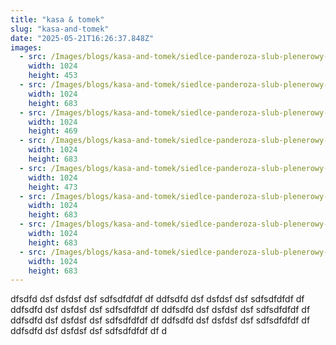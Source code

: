 ```yaml
---
title: "kasa & tomek"
slug: "kasa-and-tomek"
date: "2025-05-21T16:26:37.848Z"
images:
  - src: /Images/blogs/kasa-and-tomek/siedlce-panderoza-slub-plenerowy-jarek-olszewski-fotograf060.webp
    width: 1024
    height: 453
  - src: /Images/blogs/kasa-and-tomek/siedlce-panderoza-slub-plenerowy-jarek-olszewski-fotograf061.webp
    width: 1024
    height: 683
  - src: /Images/blogs/kasa-and-tomek/siedlce-panderoza-slub-plenerowy-jarek-olszewski-fotograf062.webp
    width: 1024
    height: 469
  - src: /Images/blogs/kasa-and-tomek/siedlce-panderoza-slub-plenerowy-jarek-olszewski-fotograf063.webp
    width: 1024
    height: 683
  - src: /Images/blogs/kasa-and-tomek/siedlce-panderoza-slub-plenerowy-jarek-olszewski-fotograf064.webp
    width: 1024
    height: 473
  - src: /Images/blogs/kasa-and-tomek/siedlce-panderoza-slub-plenerowy-jarek-olszewski-fotograf065.webp
    width: 1024
    height: 683
  - src: /Images/blogs/kasa-and-tomek/siedlce-panderoza-slub-plenerowy-jarek-olszewski-fotograf066.webp
    width: 1024
    height: 683
  - src: /Images/blogs/kasa-and-tomek/siedlce-panderoza-slub-plenerowy-jarek-olszewski-fotograf067.webp
    width: 1024
    height: 683
---
```


dfsdfd dsf dsfdsf dsf sdfsdfdfdf df ddfsdfd dsf dsfdsf dsf sdfsdfdfdf df ddfsdfd dsf dsfdsf dsf sdfsdfdfdf df ddfsdfd dsf dsfdsf dsf sdfsdfdfdf df ddfsdfd dsf dsfdsf dsf sdfsdfdfdf df ddfsdfd dsf dsfdsf dsf sdfsdfdfdf df ddfsdfd dsf dsfdsf dsf sdfsdfdfdf df d
